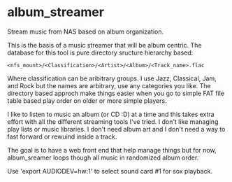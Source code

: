 # album_streamer

Stream music from NAS based on album organization. 

This is the basis of a music streamer that will be album centric. The
database for this tool is pure directory sructure hierarchy based:

    <nfs_mount>/<Classification>/<Artist>/<Album>/<Track_name>.flac
    
Where classification can be aribitrary groups. I use Jazz, Classical,
Jam, and Rock but the names are arbitrary, use any categories you
like. The directory based approch make things easier when you go to
simple FAT file table based play order on older or more simple
players.

I like to listen to music an album (or CD :D) at a time and this takes
extra effort with all the different streaming tools I've tried. I
don't like managing play lists or music libraries. I don't need album
art and I don't need a way to fast forward or rewuind inside a
track.

The goal is to have a web front end that help manage things but
for now, album_sreamer loops though all music in randomized album
order.

Use 'export AUDIODEV=hw:1' to select sound card #1 for sox playback.


